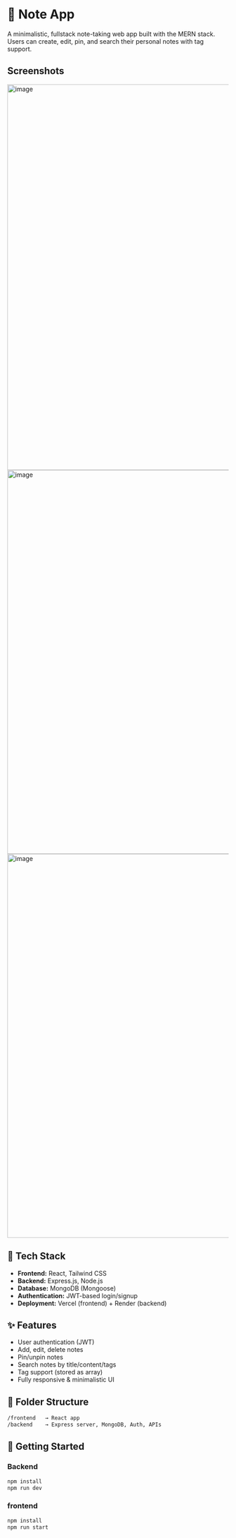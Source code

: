 # 📝 Note App

A minimalistic, fullstack note-taking web app built with the MERN stack. Users can create, edit, pin, and search their personal notes with tag support.

## Screenshots
<img width="1901" height="875" alt="image" src="https://github.com/user-attachments/assets/ed072cbb-60c8-4f01-8169-eff6b7040032" />
<img width="1898" height="871" alt="image" src="https://github.com/user-attachments/assets/fac88a26-2757-4348-a77c-17cb862c950b" />
<img width="1899" height="871" alt="image" src="https://github.com/user-attachments/assets/e5ebc0cd-7613-422f-9dfd-3fca8f802a69" />

## 🔧 Tech Stack

- **Frontend:** React, Tailwind CSS
- **Backend:** Express.js, Node.js
- **Database:** MongoDB (Mongoose)
- **Authentication:** JWT-based login/signup
- **Deployment:** Vercel (frontend) + Render (backend)

## ✨ Features

- User authentication (JWT)
- Add, edit, delete notes
- Pin/unpin notes
- Search notes by title/content/tags
- Tag support (stored as array)
- Fully responsive & minimalistic UI


## 📁 Folder Structure

```bash
/frontend   → React app
/backend    → Express server, MongoDB, Auth, APIs
```

## 🚀 Getting Started

### Backend

```bash
npm install
npm run dev
```

### frontend

```bash
npm install
npm run start
```
